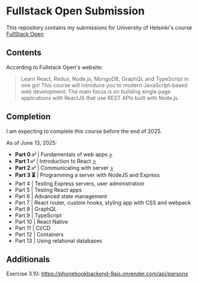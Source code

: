 # Fullstack Open Submission
This repository contains my submissions for University of Helsinki's course [FullStack Open](https://fullstackopen.com/en/)

## Contents
According to Fullstack Open's website:
> Learn React, Redux, Node.js, MongoDB, GraphQL and TypeScript in one go! This course will introduce you to modern JavaScript-based web development. The main focus is on building single page applications with ReactJS that use REST APIs built with Node.js.

## Completion

I am expecting to complete this course before the end of 2025.

As of June 13, 2025:
 - **Part 0 ✅** | Fundamentals of web apps [>](https://github.com/LestathRiveraD/FullStackOpen/tree/main/part0)
 - **Part 1 ✅** | Introduction to React [>](https://github.com/LestathRiveraD/FullStackOpen/tree/main/part1)
 - **Part 2 ✅** | Communicating with server [>](https://github.com/LestathRiveraD/FullStackOpen/tree/main/part2)
 - **Part 3 ⏳** | Programming a server with NodeJS and Express
 - Part 4 | Testing Express servers, user administration
 - Part 5 | Testing React apps
 - Part 6 | Advanced state management
 - Part 7 | React router, custom hooks, styling app with CSS and webpack
 - Part 8 | GraphQL
 - Part 9 | TypeScript
 - Part 10 | React Native
 - Part 11 | CI/CD
 - Part 12 | Containers
 - Part 13 | Using relational databases


## Additionals

Exercise 3.10: https://phonebookbackend-9ajs.onrender.com/api/persons